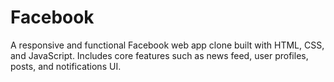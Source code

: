 # Facebook
A responsive and functional Facebook web app clone built with HTML, CSS, and JavaScript. Includes core features such as news feed, user profiles, posts, and notifications UI.
